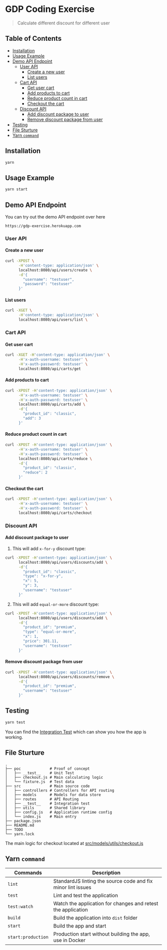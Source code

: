 # GDP Coding Exercise
> Calculate different discount for different user

## Table of Contents
* [Installation](#installation)
* [Usage Example](#usage-example)
* [Demo API Endpoint](#demo-api-endpoint)
  + [User API](#user-api)
    - [Create a new user](#create-a-new-user)
    - [List users](#list-users)
  + [Cart API](#cart-api)
    - [Get user cart](#get-user-cart)
    - [Add products to cart](#add-products-to-cart)
    - [Reduce product count in cart](#reduce-product-count-in-cart)
    - [Checkout the cart](#checkout-the-cart)
  + [Discount API](#discount-api)
    - [Add discount package to user](#add-discount-package-to-user)
    - [Remove discount package from user](#remove-discount-package-from-user)
* [Testing](#testing)
* [File Sturture](#file-sturture)
* [Yarn `command`](#yarn-command)

## Installation
```sh
yarn
```

## Usage Example
```sh
yarn start
```

## Demo API Endpoint
You can try out the demo API endpoint over here
```
https://gdp-exercise.herokuapp.com
```

### User API
#### Create a new user
```sh
curl -XPOST \
      -H'content-type: application/json' \
      localhost:8080/api/users/create \
      -d'{
        "username": "testuser",
        "password": "testuser"
      }'
```

#### List users
```sh
curl -XGET \
      -H'content-type: application/json' \
      localhost:8080/api/users/list \
```

### Cart API
#### Get user cart
```sh
curl -XGET -H'content-type: application/json' \
      -H'x-auth-username: testuser' \
      -H'x-auth-password: testuser' \
      localhost:8080/api/carts/get
```

#### Add products to cart
```sh
curl -XPOST -H'content-type: application/json' \
      -H'x-auth-username: testuser' \
      -H'x-auth-password: testuser' \
      localhost:8080/api/carts/add \
      -d'{
        "product_id": "classic",
        "add": 3
      }'
```

#### Reduce product count in cart
```sh
curl -XPOST -H'content-type: application/json' \
      -H'x-auth-username: testuser' \
      -H'x-auth-password: testuser' \
      localhost:8080/api/carts/reduce \
      -d'{
        "product_id": "classic",
        "reduce": 2
      }'
```

#### Checkout the cart
```sh
curl -XPOST -H'content-type: application/json' \
      -H'x-auth-username: testuser' \
      -H'x-auth-password: testuser' \
      localhost:8080/api/carts/checkout
```

### Discount API
#### Add discount package to user
1. This will add `x-for-y` discount type:
```sh
curl -XPOST -H'content-type: application/json' \
      localhost:8080/api/users/discounts/add \
      -d'{
        "product_id": "classic",
        "type": "x-for-y",
        "x": 5,
        "y": 3,
        "username": "testuser"
      }'
```

2. This will add `equal-or-more` discount type:
```sh
curl -XPOST -H'content-type: application/json' \
      localhost:8080/api/users/discounts/add \
      -d'{
        "product_id": "premium",
        "type": "equal-or-more",
        "x": 1,
        "price": 301.11,
        "username": "testuser"
      }'
```

#### Remove discount package from user
```sh
curl -XPOST -H'content-type: application/json' \
      localhost:8080/api/users/discounts/remove \
      -d'{
        "product_id": "premium",
        "username": "testuser"
      }'
```


## Testing
```sh
yarn test
```

You can find the [Integration Test](src/__test__/integration.test.js) which can show you how the app is working.

## File Sturture
```
.
├── poc             # Proof of concept
│   ├── __test__    # Unit Test
│   ├── checkout.js # Main calculating logic
│   └── fixture.js  # Test data
├── src             # Main source code
│   ├── controllers # Controllers for API routing
│   ├── models      # Models for data store
│   ├── routes      # API Routing
│   ├── __test__    # Integration test
│   ├── utils       # Shared library
│   ├── config.js   # Application runtime config
│   └── index.js    # Main entry
├── package.json
├── README.md
├── TODO
└── yarn.lock
```

The main logic for checkout located at [src/models/utils/checkout.js](src/models/utils/checkout.js)

## Yarn `command`
| Commands           | Description                                                  |
|--------------------|--------------------------------------------------------------|
| `lint`             | StandardJS linting the source code and fix minor lint issues |
| `test`             | Lint and test the application                                |
| `test:watch`       | Watch the application for changes and retest the application |
| `build`            | Build the application into `dist` folder                     |
| `start`            | Build the app and start                                      |
| `start:production` | Production start without building the app, use in Docker     |
